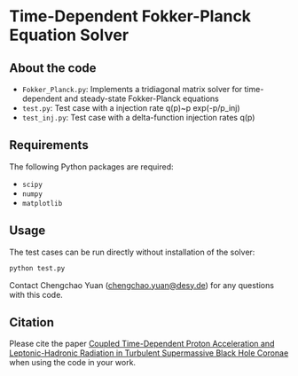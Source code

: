 # Time-Dependent Fokker-Planck Equation Solver

## About the code

- `Fokker_Planck.py`: Implements a tridiagonal matrix solver for time-dependent and steady-state Fokker-Planck equations
- `test.py`: Test case with a injection rate q(p)~p exp(-p/p_inj)
- `test_inj.py`: Test case with a delta-function injection rates q(p)

## Requirements

The following Python packages are required:

- `scipy`
- `numpy` 
- `matplotlib`

## Usage

The test cases can be run directly without installation of the solver:

```bash
python test.py
```

Contact Chengchao Yuan (chengchao.yuan@desy.de) for any questions with this code.

## Citation

Please cite the paper [Coupled Time-Dependent Proton Acceleration and Leptonic-Hadronic Radiation in Turbulent Supermassive Black Hole Coronae](https://arxiv.org/abs/2508.08233) when using the code in your work.
